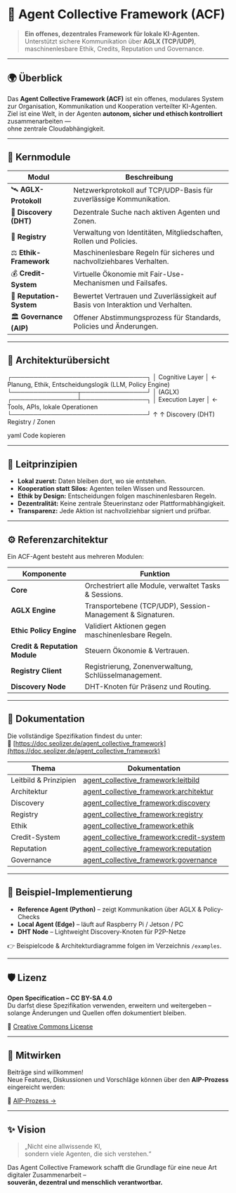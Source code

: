 # 🧠 Agent Collective Framework (ACF)

> **Ein offenes, dezentrales Framework für lokale KI-Agenten.**  
> Unterstützt sichere Kommunikation über **AGLX (TCP/UDP)**, maschinenlesbare Ethik, Credits, Reputation und Governance.

---

## 🌍 Überblick

Das **Agent Collective Framework (ACF)** ist ein offenes, modulares System  
zur Organisation, Kommunikation und Kooperation verteilter KI-Agenten.  
Ziel ist eine Welt, in der Agenten **autonom, sicher und ethisch kontrolliert** zusammenarbeiten —  
ohne zentrale Cloudabhängigkeit.

---

## 🧩 Kernmodule

| Modul | Beschreibung |
|--------|---------------|
| 🛰️ **AGLX-Protokoll** | Netzwerkprotokoll auf TCP/UDP-Basis für zuverlässige Kommunikation. |
| 🔎 **Discovery (DHT)** | Dezentrale Suche nach aktiven Agenten und Zonen. |
| 📇 **Registry** | Verwaltung von Identitäten, Mitgliedschaften, Rollen und Policies. |
| ⚖️ **Ethik-Framework** | Maschinenlesbare Regeln für sicheres und nachvollziehbares Verhalten. |
| 💰 **Credit-System** | Virtuelle Ökonomie mit Fair-Use-Mechanismen und Failsafes. |
| 🌟 **Reputation-System** | Bewertet Vertrauen und Zuverlässigkeit auf Basis von Interaktion und Verhalten. |
| 🏛️ **Governance (AIP)** | Offener Abstimmungsprozess für Standards, Policies und Änderungen. |

---

## 🧠 Architekturübersicht

┌───────────────────────────────┐
│ Cognitive Layer │ ← Planung, Ethik, Entscheidungslogik (LLM, Policy Engine)
└───────────────┬───────────────┘
│ (AGLX)
┌───────────────┴───────────────┐
│ Execution Layer │ ← Tools, APIs, lokale Operationen
└───────────────────────────────┘
↑ ↑
Discovery (DHT) Registry / Zonen

yaml
Code kopieren

---

## 🔐 Leitprinzipien

- **Lokal zuerst:** Daten bleiben dort, wo sie entstehen.  
- **Kooperation statt Silos:** Agenten teilen Wissen und Ressourcen.  
- **Ethik by Design:** Entscheidungen folgen maschinenlesbaren Regeln.  
- **Dezentralität:** Keine zentrale Steuerinstanz oder Plattformabhängigkeit.  
- **Transparenz:** Jede Aktion ist nachvollziehbar signiert und prüfbar.  

---

## ⚙️ Referenzarchitektur

Ein ACF-Agent besteht aus mehreren Modulen:

| Komponente | Funktion |
|-------------|-----------|
| **Core** | Orchestriert alle Module, verwaltet Tasks & Sessions. |
| **AGLX Engine** | Transportebene (TCP/UDP), Session-Management & Signaturen. |
| **Ethic Policy Engine** | Validiert Aktionen gegen maschinenlesbare Regeln. |
| **Credit & Reputation Module** | Steuern Ökonomie & Vertrauen. |
| **Registry Client** | Registrierung, Zonenverwaltung, Schlüsselmanagement. |
| **Discovery Node** | DHT-Knoten für Präsenz und Routing. |

---

## 🧭 Dokumentation

Die vollständige Spezifikation findest du unter:  
📘 [https://doc.seolizer.de/agent_collective_framework](https://doc.seolizer.de/agent_collective_framework)

| Thema | Dokumentation |
|--------|----------------|
| Leitbild & Prinzipien | [agent_collective_framework:leitbild](https://doc.seolizer.de/agent_collective_framework:leitbild) |
| Architektur | [agent_collective_framework:architektur](https://doc.seolizer.de/agent_collective_framework:architektur) |
| Discovery | [agent_collective_framework:discovery](https://doc.seolizer.de/agent_collective_framework:discovery) |
| Registry | [agent_collective_framework:registry](https://doc.seolizer.de/agent_collective_framework:registry) |
| Ethik | [agent_collective_framework:ethik](https://doc.seolizer.de/agent_collective_framework:ethik) |
| Credit-System | [agent_collective_framework:credit-system](https://doc.seolizer.de/agent_collective_framework:credit-system) |
| Reputation | [agent_collective_framework:reputation](https://doc.seolizer.de/agent_collective_framework:reputation) |
| Governance | [agent_collective_framework:governance](https://doc.seolizer.de/agent_collective_framework:governance) |

---

## 🧪 Beispiel-Implementierung

- **Reference Agent (Python)** – zeigt Kommunikation über AGLX & Policy-Checks  
- **Local Agent (Edge)** – läuft auf Raspberry Pi / Jetson / PC  
- **DHT Node** – Lightweight Discovery-Knoten für P2P-Netze  

👉 Beispielcode & Architekturdiagramme folgen im Verzeichnis `/examples`.

---

## 🛡️ Lizenz

**Open Specification – CC BY-SA 4.0**  
Du darfst diese Spezifikation verwenden, erweitern und weitergeben –  
solange Änderungen und Quellen offen dokumentiert bleiben.

📄 [Creative Commons License](https://creativecommons.org/licenses/by-sa/4.0/)

---

## 💬 Mitwirken

Beiträge sind willkommen!  
Neue Features, Diskussionen und Vorschläge können über den **AIP-Prozess** eingereicht werden:

📜 [AIP-Prozess →](https://doc.seolizer.de/agent_collective_framework:governance:aip)

---

## ✨ Vision

> „Nicht eine allwissende KI,  
> sondern viele Agenten, die sich verstehen.“

Das Agent Collective Framework schafft die Grundlage für eine neue Art digitaler Zusammenarbeit –  
**souverän, dezentral und menschlich verantwortbar.**
